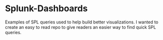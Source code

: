 # Splunk-Dashboards
Examples of SPL queries used to help build better visualizations.
I wanted to create an easy to read repo to give readers an easier way to find quick SPL queries.
